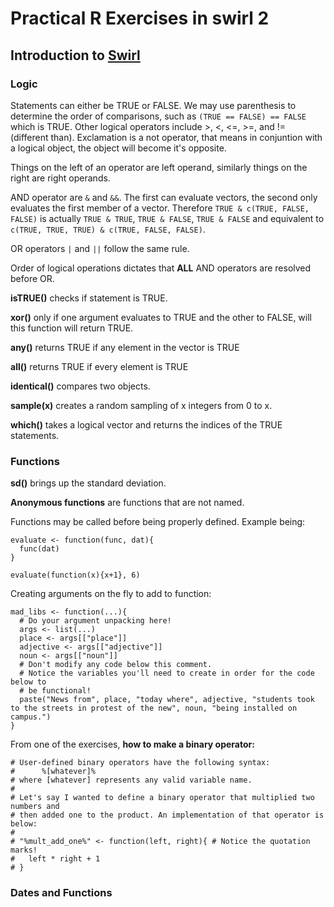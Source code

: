 # Practical R Exercises in swirl 2

## Introduction to [Swirl](http://www.swirlstats.com)

### Logic

Statements can either be TRUE or FALSE. We may use parenthesis to determine the order of comparisons, such as `(TRUE == FALSE) == FALSE` which is TRUE. Other logical operators include >, <, <=, >=, and != (different than). Exclamation is a not operator, that means in conjuntion with a logical object, the object will become it's opposite.

Things on the left of an operator are left operand, similarly things on the right are right operands.

AND operator are `&` and `&&`. The first can evaluate vectors, the second only evaluates the first member of a vector. 
Therefore `TRUE & c(TRUE, FALSE, FALSE)` is actually `TRUE & TRUE`, `TRUE & FALSE`, `TRUE & FALSE` and equivalent to 
`c(TRUE, TRUE, TRUE) & c(TRUE, FALSE, FALSE)`.

OR operators `|` and `||` follow the same rule.

Order of logical operations dictates that **ALL** AND operators are resolved before OR.

**isTRUE()** checks if statement is TRUE.

**xor()** only if one argument evaluates to TRUE and the other to FALSE, will this function will return TRUE.

**any()** returns TRUE if any element in the vector is TRUE

**all()** returns TRUE if every element is TRUE

**identical()** compares two objects.

**sample(x)** creates a random sampling of x integers from 0 to x.

**which()** takes a logical vector and returns the indices of the TRUE statements.

### Functions

**sd()** brings up the standard deviation.

**Anonymous functions** are functions that are not named.

Functions may be called before being properly defined. Example being:
```
evaluate <- function(func, dat){
  func(dat) 
}

evaluate(function(x){x+1}, 6)
```

Creating arguments on the fly to add to function:
```
mad_libs <- function(...){
  # Do your argument unpacking here!
  args <- list(...)
  place <- args[["place"]]
  adjective <- args[["adjective"]]
  noun <- args[["noun"]]
  # Don't modify any code below this comment.
  # Notice the variables you'll need to create in order for the code below to
  # be functional!
  paste("News from", place, "today where", adjective, "students took to the streets in protest of the new", noun, "being installed on campus.")
}
```

From one of the exercises, **how to make a binary operator:**
```
# User-defined binary operators have the following syntax:
#      %[whatever]% 
# where [whatever] represents any valid variable name.
# 
# Let's say I wanted to define a binary operator that multiplied two numbers and
# then added one to the product. An implementation of that operator is below:
#
# "%mult_add_one%" <- function(left, right){ # Notice the quotation marks!
#   left * right + 1
# }
```

### Dates and Functions


